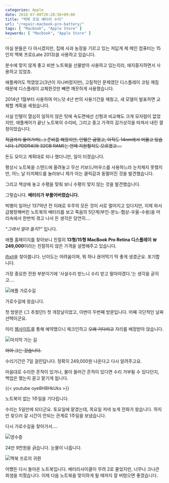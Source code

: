 ```yaml
---
categories: Apple
date: 2018-07-08T20:28:56+09:00
title: "맥북 프로 배터리 수리"
url: "/repair-macbook-pro-battery/"
tags: [ "Macbook", "Apple Store" ]
keywords: [ "Macbook", "Apple Store" ]
---
```

아실 분들은 다 아시겠지만, 집에 사과 농장을 기르고 있는 저답게 제 메인 컴퓨터는 15인치 맥북 프로(Late 2013)을 사용하고 있습니다.

분수에 맞지 않게 좋고 비싼 노트북을 선물받아 사용하고 있는지라, 애지중지하면서 사용하고 있었죠.

애플케어도 먹였었고(3년이 지나버렸지만), 고질적인 문제였던 디스플레이 코팅 깨짐 때문에 디스플레이 교체한것만 빼면 깨끗하게 사용했습니다.

2014년 1월부터 사용하여 어느덧 4년 반의 사용기간을 채웠고, 새 모델이 발표하면 교체할 계획을 세웠습니다.

사실 인텔이 열심히 일하지 않은 탓에 속도면에선 신형과 비교해도 크게 모자람이 없었지만, 애플케어가 끝난 노트북의 수리비, 그리고 중고 가격의 감가상각을 따져서 내린 결정이었습니다.

~~적금까지 들어가며(...) 준비를 해왔지만, 인텔은 굼떴고, 아직도 14nm에서 머물고 있습니다. LPDDR4(와 32GB RAM)는 언제 지원할지도 모르겠고....~~

돈도 모이고 계획대로 되나 했더니만, 일이 터졌습니다.

평상시 노트북을 스탠드에 올려놓고 무선 키보드/마우스를 사용하느라 눈치채지 못했지만, 어느 날 터치패드를 눌러보니 제가 아는 클릭감과 동떨어진 것을 발견했습니다.

그리고 책상에 놓고 수평을 맞춰 보니 수평이 맞지 않는 것을 발견했습니다.

그렇습니다. **배터리가 부풀어버렸습니다.**

빅뱅이 일어난 137억년 전 이래로 우주의 모든 것이 서로 멀어지고 있다지만, 이제 와서 급팽창해버린 노트북의 배터리를 보고 죽음의 5단계(부인-분노-협상-우울-수용)을 머리속에서 한번씩 겪고 나서 든 생각은 당연히....

*"그래서 얼마 들지?"* 입니다.

애플 홈페이지를 찾아보니 친절히 **13형/15형 MacBook Pro Retina 디스플레이	￦ 249,000**이라는 친절하지 않은 가격을 설명해주고 있습니다.

[ifixit](https://www.ifixit.com/Guide/MacBook+Pro+15-Inch+Retina+Display+Late+2013+Battery+Replacement/89280)을 찾아봅니다. 난이도는 어려움이며, 뭐 하나 끊어먹기 딱 좋게 생겼군요. 포기합니다.

가장 중요한 전원 부분이기에 '사설수리 받느니 수리 받고 말아야겠다.'는 생각을 굳히고....

<img src="/images/repair-macbook-pro-battery-01.jpg" alt="애플 가로수길">

가로수길에 왔습니다.

첫 방문은 (그 추웠던!) 첫 개장날이었고, 이번이 두번째 방문입니다. 어째 극단적인 날짜 선택이군요.

미리 [웹사이트](http://getsupport.apple.com)를 통해 예약했으니 체크인하고 ~~오래 기다리고~~ 자리를 배정받아 앉습니다.

<img src="/images/repair-macbook-pro-battery-02.jpg" alt="마지막 가는 길">

~~아아 그는 갔습니다.~~

수리기간은 7일 걸린답니다. 정확히 249,000원 나온다고 다시 알려주고요.

마음대로 수리한 흔적이 있거나, 물이 들어간 흔적이 있다면 수리 거부될 수 있다던지, 백업은 했는지 묻고 맡기게 됩니다.

{{< youtube oye8H8HkUks >}}

노트북이 없는 1주일을 기다립니다.

수리는 5일만에 되더군요. 토요일에 맡겼는데, 목요일 저녁 늦게 전화가 왔습니다. 하지만 찾으러 갈 시간이 안되는 관계로 1주일을 보냈습니다.

다시 가로수길을 찾아가서....

<img src="/images/repair-macbook-pro-battery-03.jpg" alt="영수증">

24만 9천원을 긁습니다. 눈물이 나옵니다.

<img src="/images/repair-macbook-pro-battery-04.jpg" alt="맥북 프로의 귀환">

어쨌든 다시 돌아온 노트북입니다. 배터리사이클이 무려 2로 줄었지만, 너무나 크나큰 희생을 치뤘습니다. 이제 다음 노트북을 맞이하게 될 때까지 잘 버텼으면 좋겠습니다.
